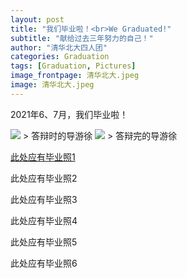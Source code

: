 ```yaml
---
layout: post
title: "我们毕业啦！<br>We Graduated!"
subtitle: "献给过去三年努力的自己！"
author: "清华北大四人团"
categories: Graduation
tags: [Graduation, Pictures]
image_frontpage: 清华北大.jpeg
image: 清华北大.jpeg
---
```


2021年6、7月，我们毕业啦！

<img src="{{ site.github.url }}/assets/img/论文答辩1.jpg">
> 答辩时的导游徐

<img src="{{ site.github.url }}/assets/img/论文答辩2.jpg">
> 答辩完的导游徐

[此处应有毕业照1](https://jaimelavie.github.io/)

此处应有毕业照2

此处应有毕业照3

此处应有毕业照4

此处应有毕业照5

此处应有毕业照6
